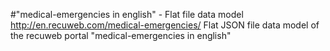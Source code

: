 #"medical-emergencies in english" - Flat file data model
http://en.recuweb.com/medical-emergencies/
Flat JSON file data model of the recuweb portal "medical-emergencies in english"
